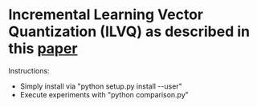# Incremental Learning Vector Quantization (ILVQ) as described in this [paper](https://github.com/diehl/Incremental-SVM-Learning-in-MATLAB)

Instructions:
- Simply install via "python setup.py install --user"
- Execute experiments with "python comparison.py" 
